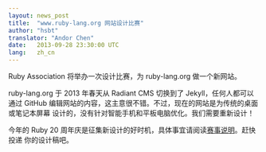 ```yaml
---
layout: news_post
title:  "www.ruby-lang.org 网站设计比赛"
author: "hsbt"
translator: "Andor Chen"
date:   2013-09-28 23:30:00 UTC
lang:   zh_cn
---
```


Ruby Association 将举办一次设计比赛，为 ruby-lang.org 做一个新网站。

ruby-lang.org 于 2013 年春天从 Radiant CMS 切换到了 Jekyll，任何人都可以通过
 GitHub 编辑网站的内容，这主意很不错。不过，现在的网站是为传统的桌面或笔记本屏幕
设计的，没有针对智能手机和平板电脑优化。我们需要重新设计！

今年的 Ruby 20 周年庆是征集新设计的好时机，具体事宜请阅读[赛事说明][1]。赶快投递
你的设计稿吧。

[1]: http://www.ruby.or.jp/en/news/20130924.html
